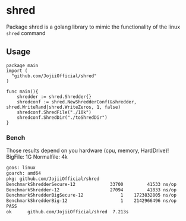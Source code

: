 # shred
 Package shred is a golang library to mimic the functionality of the linux `shred` command
 
## Usage
```golang
package main
import (
  "github.com/JojiiOfficial/shred"
)

func main(){
	shredder := shred.Shredder{}
	shredconf := shred.NewShredderConf(&shredder, shred.WriteRand|shred.WriteZeros, 1, false)
	shredconf.ShredFile("./10k")
	shredconf.ShredDir("./toShredDir")
}
```

### Bench

Those results depend on you hardware (cpu, memory, HardDrive)!<br>
BigFile: 1G
Normalfile: 4k


```bash
goos: linux
goarch: amd64
pkg: github.com/JojiiOfficial/shred
BenchmarkShredderSecure-12       	   33700	     41533 ns/op	   10096 B/op	      11 allocs/op
BenchmarkShredder-12             	   27094	     41833 ns/op	   10096 B/op	      11 allocs/op
BenchmarkShredderBigSecure-12    	       1	1723832805 ns/op	   10104 B/op	      11 allocs/op
BenchmarkShredderBig-12          	       1	2142966496 ns/op	   10104 B/op	      11 allocs/op
PASS
ok  	github.com/JojiiOfficial/shred	7.213s
```
